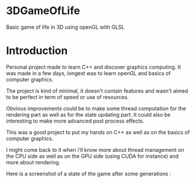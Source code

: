 # 3DGameOfLife
Basic game of life in 3D using openGL with GLSL

# Introduction

Personal project made to learn  C++ and discover graphics computing. It was made in a few days, longest was to learn openGL and basics of computer graphics.

The project is kind of minimal, it doesn't contain features and wasn't aimed to be perfect in term of speed or use of resources. 

Obvious improvements could be to make some thread computation for the rendering part as well as for the state updating part.
It could also be interesting to make more advanced post process effects.

This was a good project to put my hands on C++ as well as on the basics of computer graphics.

I might come back to it when i'll know more about thread management on the CPU side as well as on the GPU side (using CUDA for instance) and more about rendering.

Here is a screenshot of a state of the game after some generations :


